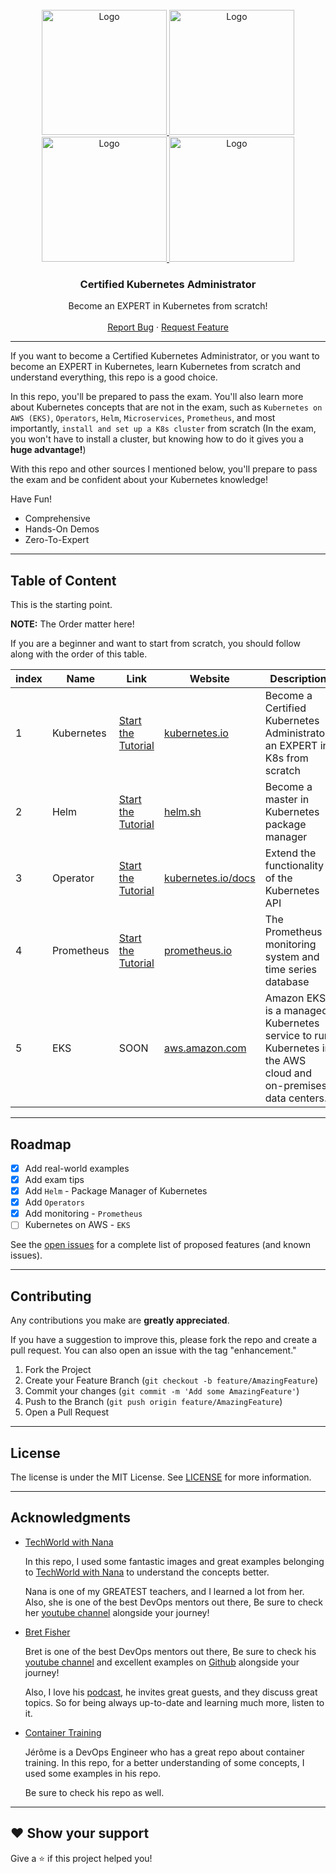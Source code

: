 <!-- PROJECT LOGO -->
<br />
<div align="center">
  <a href="https://github.com/alifiroozi80/CKA">
    <img src="CKA/images/logo.png" alt="Logo" width="200" height="200">
    <img src="Helm/images/logo.svg" alt="Logo" width="200" height="200">
    <img src="Operators/images/logo.png" alt="Logo" width="200" height="200">
    <img src="Prometheus/images/logo.svg" alt="Logo" width="200" height="200">
  </a>

<h3 align="center">Certified Kubernetes Administrator</h3>

  <p align="center">
    Become an EXPERT in Kubernetes from scratch!
    <br />
    <br />
    <a href="https://github.com/alifiroozi80/CKA/issues">Report Bug</a>
    ·
    <a href="https://github.com/alifiroozi80/CKA/issues">Request Feature</a>
  </p>
</div>

---

If you want to become a Certified Kubernetes Administrator, or you want to become an EXPERT in Kubernetes, learn
Kubernetes from scratch and understand everything, this repo is a good choice.

In this repo, you'll be prepared to pass the exam. You'll also learn more about Kubernetes concepts that are not in the
exam, such as `Kubernetes on AWS (EKS)`, `Operators`, `Helm`, `Microservices`, `Prometheus`, and most
importantly, `install and set up a K8s cluster` from scratch (In the exam, you won't have to install a cluster, but
knowing how to do it gives you a **huge advantage!**)

With this repo and other sources I mentioned below, you'll prepare to pass the exam and be confident about your
Kubernetes knowledge!

Have Fun!

* Comprehensive
* Hands-On Demos
* Zero-To-Expert

---

<!-- Table of content -->

## Table of Content

This is the starting point.

**NOTE:** The Order matter here!

If you are a beginner and want to start from scratch, you should follow along with the order of this table.

| index | Name       | Link                                                                           | Website                                                                              | Description                                                                                                  |
|-------|------------|--------------------------------------------------------------------------------|--------------------------------------------------------------------------------------|--------------------------------------------------------------------------------------------------------------|
| 1     | Kubernetes | [Start the Tutorial](https://github.com/alifiroozi80/CKA/tree/main/CKA)        | [kubernetes.io](https://kubernetes.io)                                               | Become a Certified Kubernetes Administrator, an EXPERT in K8s from scratch                                   |
| 2     | Helm       | [Start the Tutorial](https://github.com/alifiroozi80/CKA/tree/main/Helm)       | [helm.sh](https://helm.sh)                                                           | Become a master in Kubernetes package manager                                                                |
| 3     | Operator   | [Start the Tutorial](https://github.com/alifiroozi80/CKA/tree/main/Operators)  | [kubernetes.io/docs](https://kubernetes.io/docs/concepts/extend-kubernetes/operator) | Extend the functionality of the Kubernetes API                                                               |
| 4     | Prometheus | [Start the Tutorial](https://github.com/alifiroozi80/CKA/tree/main/Prometheus) | [prometheus.io](https://prometheus.io)                                               | The Prometheus monitoring system and time series database                                                    |
| 5     | EKS        | SOON                                                                           | [aws.amazon.com](https://aws.amazon.com/eks)                                         | Amazon EKS is a managed Kubernetes service to run Kubernetes in the AWS cloud and on-premises data centers.  |

---

<!-- ROADMAP -->

## Roadmap

- [x] Add real-world examples
- [x] Add exam tips
- [x] Add `Helm` - Package Manager of Kubernetes
- [x] Add `Operators`
- [x] Add monitoring - `Prometheus`
- [ ] Kubernetes on AWS - `EKS`

See the [open issues](https://github.com/alifiroozi80/CKA/issues) for a complete list of proposed features (and known
issues).

---

<!-- CONTRIBUTING -->

## Contributing

Any contributions you make are **greatly appreciated**.

If you have a suggestion to improve this, please fork the repo and create a pull request. You can also open an issue
with the tag "enhancement."

1) Fork the Project
2) Create your Feature Branch (`git checkout -b feature/AmazingFeature`)
3) Commit your changes (`git commit -m 'Add some AmazingFeature'`)
4) Push to the Branch (`git push origin feature/AmazingFeature`)
5) Open a Pull Request

---

<!-- LICENSE -->

## License

The license is under the MIT License. See [LICENSE](https://github.com/alifiroozi80/CKA/blob/main/LICENSE) for more
information.

---

<!-- ACKNOWLEDGMENTS -->

## Acknowledgments

* [TechWorld with Nana](https://www.techworld-with-nana.com)

  In this repo, I used some fantastic images and great examples belonging
  to [TechWorld with Nana](https://www.techworld-with-nana.com) to understand the concepts better.

  Nana is one of my GREATEST teachers, and I learned a lot from her. Also, she is one of the best DevOps mentors out
  there, Be sure to check her [youtube channel](https://www.youtube.com/c/TechWorldwithNana) alongside your journey!

* [Bret Fisher](https://www.bretfisher.com)

  Bret is one of the best DevOps mentors out there, Be sure to check
  his [youtube channel](https://www.youtube.com/BretFisherDockerandDevOps) and excellent examples
  on [Github](https://github.com/BretFisher#my-examples-and-templates-new-stuff-on-top) alongside your journey!

  Also, I love his [podcast](https://www.bretfisher.com/podcast/), he invites great guests, and they discuss great
  topics. So for being always up-to-date and learning much more, listen to it.

* [Container Training](https://github.com/jpetazzo/container.training)

  Jérôme is a DevOps Engineer who has a great repo about container training.
  In this repo, for a better understanding of some concepts, I used some examples in his repo.

  Be sure to check his repo as well.

---

## ❤ Show your support

Give a ⭐️ if this project helped you!
